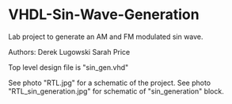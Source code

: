 # VHDL-Sin-Wave-Generation
Lab project to generate an AM and FM modulated sin wave.

Authors:
Derek Lugowski
Sarah Price

Top level design file is "sin_gen.vhd"

See photo "RTL.jpg" for a schematic of the project.
See photo "RTL_sin_generation.jpg" for schematic of "sin_generation" block.

